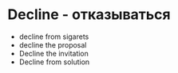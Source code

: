 # Decline - отказываться




- decline from sigarets
- decline the proposal
- Decline the invitation
- Decline from solution
